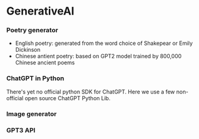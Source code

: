 # GenerativeAI

### Poetry generator 

- English poetry: generated from the word choice of Shakepear or Emily Dickinson  
- Chinese antient poetry: based on GPT2 model trained by 800,000 Chinese ancient poems 

### ChatGPT in Python 

There's yet no official python SDK for ChatGPT. Here we use a few non-official open source ChatGPT Python Lib. 

### Image generator 



### GPT3 API 

